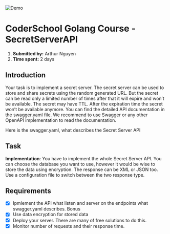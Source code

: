 ![Demo](http://g.recordit.co/cgOreIqQDu.gif)
# CoderSchool Golang Course - SecretServerAPI

1. **Submitted by:** Arthur Nguyen
2. **Time spent:** 2 days

## Introduction

Your task is to implement a secret server. The secret server can be used to store and share secrets using the random generated URL. But the secret can be read only a limited number of times after that it will expire and won’t be available. The secret may have TTL. After the expiration time the secret won’t be available anymore. You can find the detailed API documentation in the swagger.yaml file. We recommend to use Swagger or any other OpenAPI implementation to read the documentation.

Here is the swagger.yaml, what describes the Secret Server API

## Task
**Implementation**: You have to implement the whole Secret Server API. You can choose the database you want to use, however it would be wise to store the data using encryption. The response can be XML or JSON too. Use a configuration file to switch between the two response type.

## Requirements
* [x] Ipmlement the API what listen and server on the endpoints what swagger.yaml describes.
Bonus
* [x] Use data encryption for stored data
* [x] Deploy your server. There are many of free solutions to do this.
* [x] Monitor number of requests and their response time.
